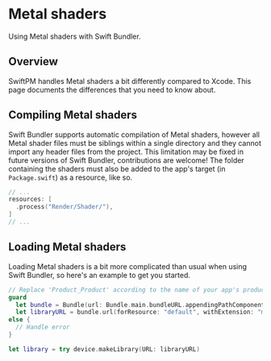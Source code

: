 # Metal shaders

Using Metal shaders with Swift Bundler.

## Overview

SwiftPM handles Metal shaders a bit differently compared to Xcode. This page documents the differences that you need to know about.

## Compiling Metal shaders

Swift Bundler supports automatic compilation of Metal shaders, however all Metal shader files must be siblings within a single directory and they cannot import any header files from the project. This limitation may be fixed in future versions of Swift Bundler, contributions are welcome! The folder containing the shaders must also be added to the app's target (in `Package.swift`) as a resource, like so.

```swift
// ...
resources: [
  .process("Render/Shader/"),
]
// ...
```

## Loading Metal shaders

Loading Metal shaders is a bit more complicated than usual when using Swift Bundler, so here's an example to get you started.

```swift
// Replace 'Product_Product' according to the name of your app's product 
guard
  let bundle = Bundle(url: Bundle.main.bundleURL.appendingPathComponent("Contents/Resources/Product_Product.bundle")),
  let libraryURL = bundle.url(forResource: "default", withExtension: "metallib")
else {
  // Handle error
}

let library = try device.makeLibrary(URL: libraryURL)
```
